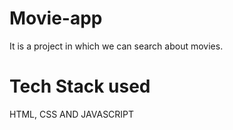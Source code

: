 # Movie-app
It is a project in which we can search about movies.

# Tech Stack used
HTML, CSS AND JAVASCRIPT



